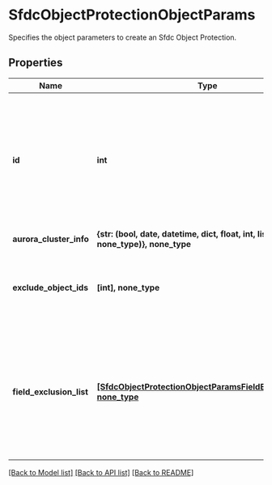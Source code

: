 # SfdcObjectProtectionObjectParams

Specifies the object parameters to create an Sfdc Object Protection.

## Properties
Name | Type | Description | Notes
------------ | ------------- | ------------- | -------------
**id** | **int** | Specifies the id of the Sfdc Org being protected. This cannot be the id of a leaf level object. By default, the Sfdc Org is auto-protected. | 
**aurora_cluster_info** | **{str: (bool, date, datetime, dict, float, int, list, str, none_type)}, none_type** |  | [optional] 
**exclude_object_ids** | **[int], none_type** | Specifies the ids of the objects to be excluded in the Object Protection. | [optional] 
**field_exclusion_list** | [**[SfdcObjectProtectionObjectParamsFieldExclusionList], none_type**](SfdcObjectProtectionObjectParamsFieldExclusionList.md) | Specifies the list of field names to be excluded in an Sfdc object. A user can specify multiple such entries in this list. | [optional] 

[[Back to Model list]](../README.md#documentation-for-models) [[Back to API list]](../README.md#documentation-for-api-endpoints) [[Back to README]](../README.md)


